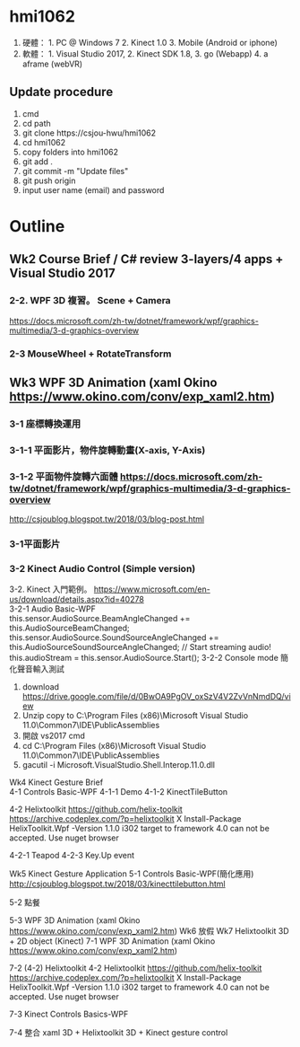 # hmi1062
1. 硬體： 1. PC @ Windows 7 2. Kinect 1.0  3. Mobile (Android or iphone) <br/>
2. 軟體： 1. Visual Studio 2017, 2. Kinect SDK 1.8, 3. go (Webapp) 4. a aframe (webVR)<br/>
## Update procedure
1. cmd <br/>
2. cd path <br/>
3. git clone https://csjou-hwu/hmi1062 <br/>
4. cd hmi1062 <br/>
5. copy folders into hmi1062 <br/>
6. git add . <br/>
7. git commit -m "Update files" <br/>
8. git push origin <br/>
9. input user name (email) and password <br/>
# Outline
## Wk2 Course Brief / C# review 3-layers/4 apps + Visual Studio 2017 	 
### 2-2. WPF 3D 複習。 Scene + Camera
https://docs.microsoft.com/zh-tw/dotnet/framework/wpf/graphics-multimedia/3-d-graphics-overview
### 2-3 MouseWheel + RotateTransform

## Wk3 WPF 3D Animation (xaml Okino https://www.okino.com/conv/exp_xaml2.htm) 
### 3-1 座標轉換運用
### 3-1-1 平面影片，物件旋轉動畫(X-axis, Y-Axis)
### 3-1-2 平面物件旋轉六面體 https://docs.microsoft.com/zh-tw/dotnet/framework/wpf/graphics-multimedia/3-d-graphics-overview
http://csjoublog.blogspot.tw/2018/03/blog-post.html
### 3-1平面影片
### 3-2 Kinect Audio Control (Simple version)
3-2. Kinect 入門範例。 
https://www.microsoft.com/en-us/download/details.aspx?id=40278 <br/>
3-2-1 Audio Basic-WPF <br/>
this.sensor.AudioSource.BeamAngleChanged += this.AudioSourceBeamChanged;
this.sensor.AudioSource.SoundSourceAngleChanged += this.AudioSourceSoundSourceAngleChanged;
// Start streaming audio!
this.audioStream = this.sensor.AudioSource.Start();
3-2-2 Console mode 簡化聲音輸入測試
1. download
https://drive.google.com/file/d/0BwOA9PgOV_oxSzV4V2ZvVnNmdDQ/view
2. Unzip copy to C:\Program Files (x86)\Microsoft Visual Studio 11.0\Common7\IDE\PublicAssemblies
3. 開啟 vs2017 cmd
3. cd C:\Program Files (x86)\Microsoft Visual Studio 11.0\Common7\IDE\PublicAssemblies
4. gacutil -i Microsoft.VisualStudio.Shell.Interop.11.0.dll


Wk4 Kinect Gesture Brief 	
4-1 Controls Basic-WPF
4-1-1 Demo
4-1-2 KinectTileButton



4-2 Helixtoolkit
https://github.com/helix-toolkit
https://archive.codeplex.com/?p=helixtoolkit
X Install-Package HelixToolkit.Wpf -Version 1.1.0 i302 target to framework 4.0 can not be accepted.
Use nuget browser

4-2-1 Teapod
4-2-3 Key.Up event 

Wk5 Kinect Gesture Application
5-1 Controls Basic-WPF(簡化應用)
http://csjoublog.blogspot.tw/2018/03/kinecttilebutton.html





5-2 點餐



5-3 WPF 3D Animation (xaml Okino https://www.okino.com/conv/exp_xaml2.htm)
Wk6 放假
Wk7 Helixtoolkit 3D + 2D object (Kinect)
7-1 WPF 3D Animation (xaml Okino https://www.okino.com/conv/exp_xaml2.htm)


7-2 (4-2) Helixtoolkit
4-2 Helixtoolkit
https://github.com/helix-toolkit
https://archive.codeplex.com/?p=helixtoolkit
X Install-Package HelixToolkit.Wpf -Version 1.1.0 i302 target to framework 4.0 can not be accepted.
Use nuget browser



7-3 Kinect Controls Basics-WPF



7-4 整合 xaml 3D + Helixtoolkit 3D + Kinect gesture control
